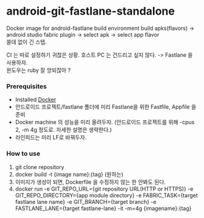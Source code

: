 # android-git-fastlane-standalone

Docker image for android-fastlane build environment
build apks(flavors) -> android studio fabric plugin -> select apk -> select app flavor   
쓸데 없이 긴 스텝.

CI 는 따로 설정하기 귀찮은 상황. 호스트 PC 는 건드리고 싶지 않다. ->
Fastlane 을 사용하자.  
윈도우는 ruby 잘 앙되잖아 ?

### Prerequisites

- Installed [Docker](https://docker.com)
- 안드로이드 프로젝트/fastlane 폴더에 미리 Fastlane을 위한 Fastfile, Appfile 을 준비
- Docker machine 의 성능을 미리 올려두자. (안드로이드 프로젝트를 위해 -cpus 2, -m 4g 정도로. 자세한 설명은 생략한다.)
- 라인피드는 미리 LF로 바꿔두자.

### How to use
1. git clone repository
1. docker build -t {image name}:{tag} (원하는)
1. 이미지가 생성이 되면, Dockerfile 을 수정하지 않는 한 안봐도 된다.
1. docker run -e GIT_REPO_URL={git repository URL(HTTP or HTTPS)} -e GIT_REPO_DIRECTORY={app module directory} -e FABRIC_TASK={target fastlane lane name} -e GIT_BRANCH={target branch} -e FASTLANE_LANE={target fastlane-lane} -it -m=4g {imagename}:{tag}
